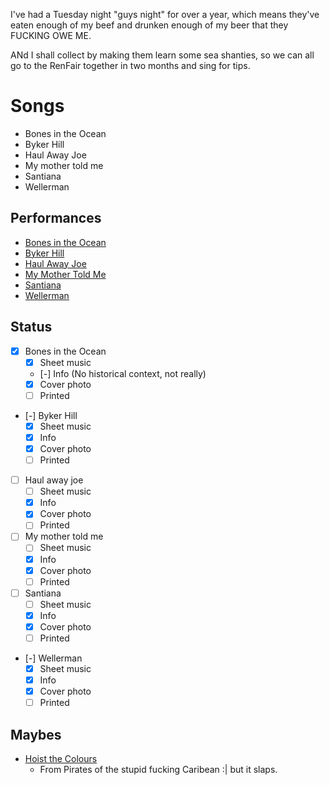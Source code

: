 I've had a Tuesday night "guys night" for over a year, which means they've eaten enough of my beef and drunken enough of my beer that they FUCKING OWE ME.

ANd I shall collect by making them learn some sea shanties, so we can all go to the RenFair together in two months and sing for tips.

# Songs

* Bones in the Ocean
* Byker Hill
* Haul Away Joe
* My mother told me
* Santiana
* Wellerman

## Performances

* [Bones in the Ocean](https://www.youtube.com/watch?v=Qy_B6-seDqY)
* [Byker Hill](https://www.youtube.com/watch?v=ejsOuhpM2NQ)
* [Haul Away Joe]()
* [My Mother Told Me](https://www.youtube.com/watch?v=2iUmoxYrIsE)
* [Santiana](https://www.youtube.com/watch?v=oWx7O9bUnMg)
* [Wellerman](https://www.youtube.com/watch?v=qP-7GNoDJ5c)

## Status

- [X] Bones in the Ocean
  - [X] Sheet music
  - [-] Info            (No historical context, not really)
  - [X] Cover photo
  - [ ] Printed

- [-] Byker Hill
  - [X] Sheet music
  - [X] Info
  - [X] Cover photo
  - [ ] Printed

- [ ] Haul away joe
  - [ ] Sheet music
  - [X] Info
  - [X] Cover photo
  - [ ] Printed

- [ ] My mother told me
  - [ ] Sheet music
  - [X] Info
  - [X] Cover photo
  - [ ] Printed

- [ ] Santiana
  - [ ] Sheet music
  - [X] Info
  - [X] Cover photo
  - [ ] Printed

- [-] Wellerman
  - [X] Sheet music
  - [X] Info
  - [X] Cover photo
  - [ ] Printed

## Maybes

* [Hoist the Colours](https://www.youtube.com/watch?v=-7LnKnDg8TI) 
  - From Pirates of the stupid fucking Caribean :| but it slaps.